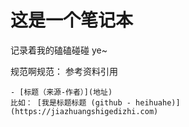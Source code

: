 # 这是一个笔记本
记录着我的磕磕碰碰 ye~

规范啊规范：
参考资料引用
```
- [标题（来源-作者）](地址)
比如： [我是标题标题 (github - heihuahe)](https://jiazhuangshigedizhi.com)
```